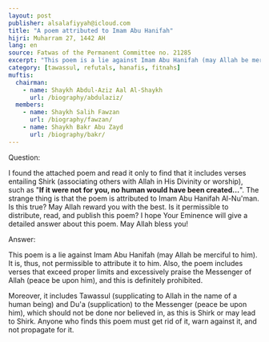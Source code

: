 ```yaml
---
layout: post
publisher: alsalafiyyah@icloud.com
title: "A poem attributed to Imam Abu Hanifah"
hijri: Muharram 27, 1442 AH
lang: en
source: Fatwas of the Permanent Committee no. 21285
excerpt: "This poem is a lie against Imam Abu Hanifah (may Allah be merciful to him). It is, thus, not permissible to attribute it to him."
category: [tawassul, refutals, hanafis, fitnahs]
muftis:
  chairman: 
    - name: Shaykh Abdul-Aziz Aal Al-Shaykh
      url: /biography/abdulaziz/
  members: 
    - name: Shaykh Salih Fawzan
      url: /biography/fawzan/
    - name: Shaykh Bakr Abu Zayd
      url: /biography/bakr/
---
```



Question:

I found the attached poem and read it only to find that it includes verses entailing Shirk (associating others with Allah in His Divinity or worship), such as "**If it were not for you, no human would have been created...**". The strange thing is that the poem is attributed to Imam Abu Hanifah Al-Nu'man. Is this true? May Allah reward you with the best. Is it permissible to distribute, read, and publish this poem? I hope Your Eminence will give a detailed answer about this poem. May Allah bless you! 
 
Answer:

This poem is a lie against Imam Abu Hanifah (may Allah be merciful to him). It is, thus, not permissible to attribute it to him. Also, the poem includes verses that exceed proper limits and excessively praise the Messenger of Allah (peace be upon him), and this is definitely prohibited. 

Moreover, it includes Tawassul (supplicating to Allah in the name of a human being) and Du'a (supplication) to the Messenger (peace be upon him), which should not be done nor believed in, as this is Shirk or may lead to Shirk. Anyone who finds this poem must get rid of it, warn against it, and not propagate for it.
